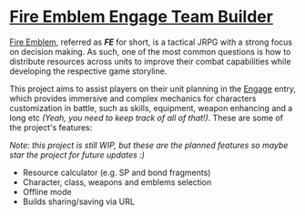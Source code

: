 # [Fire Emblem Engage Team Builder](https://julio-salas03.github.io/FE-Engage-Team-Builder/)

[Fire Emblem](https://es.wikipedia.org/wiki/Fire_Emblem), referred as _**FE**_ for short, is a tactical JRPG with a strong focus on decision making. As such, one of the most common questions is how to distribute resources across units to improve their combat capabilities while developing the respective game storyline.

This project aims to assist players on their unit planning in the [Engage](https://en.wikipedia.org/wiki/Fire_Emblem_Engage) entry, which provides immersive and complex mechanics for characters customization in battle, such as skills, equipment, weapon enhancing and a long etc _(Yeah, you need to keep track of all of that!)_. These are some of the project's features:

_Note: this project is still WIP, but these are the planned features so maybe star the project for future updates :)_

* Resource calculator (e.g. SP and bond fragments)
* Character, class, weapons and emblems selection
* Offline mode
* Builds sharing/saving via URL